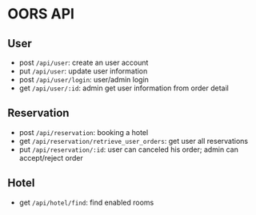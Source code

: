 # OORS API

## User

- post `/api/user`: create an user account
- put `/api/user`: update user information
- post `/api/user/login`: user/admin login
- get `/api/user/:id`: admin get user information from order detail

## Reservation

- post `/api/reservation`: booking a hotel
- get `/api/reservation/retrieve_user_orders`: get user all reservations
- put `/api/reservation/:id`: user can canceled his order; admin can accept/reject order

## Hotel

- get `/api/hotel/find`: find enabled rooms
